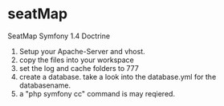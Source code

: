 seatMap
=======

SeatMap Symfony 1.4 Doctrine



1. Setup your Apache-Server and vhost.
2. copy the files into your workspace
3. set the log and cache folders to 777
4. create a database. take a look into the database.yml for the databasename.
5. a "php symfony cc" command is may reqiered. 
